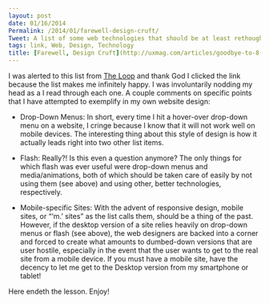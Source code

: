 ```yaml
---
layout: post
date: 01/16/2014
Permalink: /2014/01/farewell-design-cruft/
Tweet: A list of some web technologies that should be at least rethought if not eradicated.
tags: link, Web, Design, Technology
title: [Farewell, Design Cruft](http://uxmag.com/articles/goodbye-to-8-design-elements-whose-time-has-come)
---
```


<p>I was alerted to this list from <a href="http://www.loopinsight.com/2014/01/14/design-elements-that-will-die/" title="Design elements that will die - The Loop">The Loop</a> and thank God I clicked the link because the list makes me infinitely happy. I was involuntarily nodding my head as a I read through each one. A couple comments on specific points that I have attempted to exemplify in my own website design:</p>

<ul><li><p>Drop-Down Menus: In short, every time I hit a hover-over drop-down menu on a website, I cringe because I know that it will not work well on mobile devices. The interesting thing about this style of design is how it actually leads right into two other list items.</p></li>
<li><p>Flash: Really?! Is this even a question anymore? The only things for which flash was ever useful were drop-down menus and media/animations, both of which should be taken care of easily by not using them (see above) and using other, better technologies, respectively.</p></li>
<li><p>Mobile-specific Sites: With the advent of responsive design, mobile sites, or &#8220;&#8216;m.&#8217; sites&#8221; as the list calls them, should be a thing of the past. However, if the desktop version of a site relies heavily on drop-down menus or flash (see above), the web designers are backed into a corner and forced to create what amounts to dumbed-down versions that are user hostile, especially in the event that the user wants to get to the real site from a mobile device. If you must have a mobile site, have the decency to let me get to the Desktop version from my smartphone or tablet!</p></li>
</ul><p>Here endeth the lesson. Enjoy!</p>